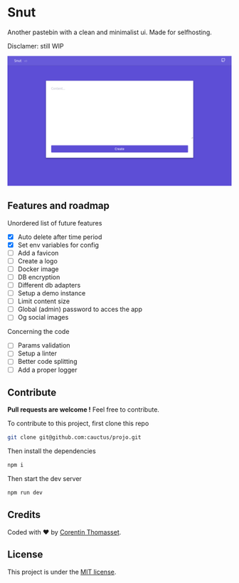 # Snut

Another pastebin with a clean and minimalist ui. Made for selfhosting.

Disclamer: still WIP

![screenshot](./.github/screenshot.png)

## Features and roadmap

Unordered list of future features

- [x] Auto delete after time period
- [x] Set env variables for config
- [ ] Add a favicon
- [ ] Create a logo
- [ ] Docker image
- [ ] DB encryption
- [ ] Different db adapters
- [ ] Setup a demo instance
- [ ] Limit content size
- [ ] Global (admin) password to acces the app
- [ ] Og social images

Concerning the code

- [ ] Params validation
- [ ] Setup a linter
- [ ] Better code splitting
- [ ] Add a proper logger

## Contribute

**Pull requests are welcome !** Feel free to contribute.

To contribute to this project, first clone this repo

```bash
git clone git@github.com:cauctus/projo.git
```

Then install the dependencies

```bash
npm i
```

Then start the dev server

```bash
npm run dev
```

## Credits

Coded with ❤️ by [Corentin Thomasset](https://github.com/CorentinTh).

## License

This project is under the [MIT license](LICENSE).
